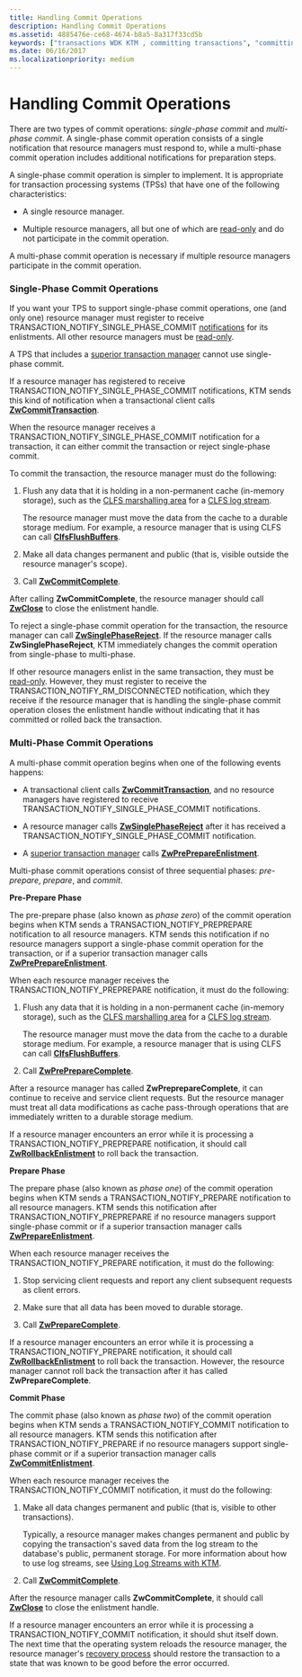 ```yaml
---
title: Handling Commit Operations
description: Handling Commit Operations
ms.assetid: 4885476e-ce68-4674-b8a5-8a317f33cd5b
keywords: ["transactions WDK KTM , committing transactions", "committing transactions WDK KTM", "resource managers WDK KTM , committing transactions", "single-phase commit WDK KTM , multi-phase commit WDK KTM", "pre-prepare phase WDK KTM", "prepare phase WDK KTM", "commit phase WDK KTM"]
ms.date: 06/16/2017
ms.localizationpriority: medium
---
```


# Handling Commit Operations


There are two types of commit operations: *single-phase commit* and *multi-phase commit*. A single-phase commit operation consists of a single notification that resource managers must respond to, while a multi-phase commit operation includes additional notifications for preparation steps.

A single-phase commit operation is simpler to implement. It is appropriate for transaction processing systems (TPSs) that have one of the following characteristics:

-   A single resource manager.

-   Multiple resource managers, all but one of which are [read-only](creating-a-resource-manager.md#kernel-creating-a-read-only-enlistment) and do not participate in the commit operation.

A multi-phase commit operation is necessary if multiple resource managers participate in the commit operation.

### Single-Phase Commit Operations

If you want your TPS to support single-phase commit operations, one (and only one) resource manager must register to receive TRANSACTION\_NOTIFY\_SINGLE\_PHASE\_COMMIT [notifications](transaction-notifications.md) for its enlistments. All other resource managers must be [read-only](creating-a-resource-manager.md#kernel-creating-a-read-only-enlistment).

A TPS that includes a [superior transaction manager](creating-a-superior-transaction-manager.md) cannot use single-phase commit.

If a resource manager has registered to receive TRANSACTION\_NOTIFY\_SINGLE\_PHASE\_COMMIT notifications, KTM sends this kind of notification when a transactional client calls [**ZwCommitTransaction**](https://docs.microsoft.com/windows-hardware/drivers/ddi/wdm/nf-wdm-ntcommittransaction).

When the resource manager receives a TRANSACTION\_NOTIFY\_SINGLE\_PHASE\_COMMIT notification for a transaction, it can either commit the transaction or reject single-phase commit.

To commit the transaction, the resource manager must do the following:

1.  Flush any data that it is holding in a non-permanent cache (in-memory storage), such as the [CLFS marshalling area](clfs-marshalling-areas.md) for a [CLFS log stream](using-log-streams-with-ktm.md).

    The resource manager must move the data from the cache to a durable storage medium. For example, a resource manager that is using CLFS can call [**ClfsFlushBuffers**](https://docs.microsoft.com/windows-hardware/drivers/ddi/wdm/nf-wdm-clfsflushbuffers).

2.  Make all data changes permanent and public (that is, visible outside the resource manager's scope).

3.  Call [**ZwCommitComplete**](https://docs.microsoft.com/windows-hardware/drivers/ddi/wdm/nf-wdm-ntcommitcomplete).

After calling **ZwCommitComplete**, the resource manager should call [**ZwClose**](https://docs.microsoft.com/windows-hardware/drivers/ddi/ntifs/nf-ntifs-ntclose) to close the enlistment handle.

To reject a single-phase commit operation for the transaction, the resource manager can call [**ZwSinglePhaseReject**](https://docs.microsoft.com/windows-hardware/drivers/ddi/wdm/nf-wdm-ntsinglephasereject). If the resource manager calls **ZwSinglePhaseReject**, KTM immediately changes the commit operation from single-phase to multi-phase.

If other resource managers enlist in the same transaction, they must be [read-only](creating-a-resource-manager.md#kernel-creating-a-read-only-enlistment). However, they must register to receive the TRANSACTION\_NOTIFY\_RM\_DISCONNECTED notification, which they receive if the resource manager that is handling the single-phase commit operation closes the enlistment handle without indicating that it has committed or rolled back the transaction.

### Multi-Phase Commit Operations

A multi-phase commit operation begins when one of the following events happens:

-   A transactional client calls [**ZwCommitTransaction**](https://docs.microsoft.com/windows-hardware/drivers/ddi/wdm/nf-wdm-ntcommittransaction), and no resource managers have registered to receive TRANSACTION\_NOTIFY\_SINGLE\_PHASE\_COMMIT notifications.

-   A resource manager calls [**ZwSinglePhaseReject**](https://docs.microsoft.com/windows-hardware/drivers/ddi/wdm/nf-wdm-ntsinglephasereject) after it has received a TRANSACTION\_NOTIFY\_SINGLE\_PHASE\_COMMIT notification.

-   A [superior transaction manager](creating-a-superior-transaction-manager.md) calls [**ZwPrePrepareEnlistment**](https://docs.microsoft.com/windows-hardware/drivers/ddi/wdm/nf-wdm-ntpreprepareenlistment).

Multi-phase commit operations consist of three sequential phases: *pre-prepare*, *prepare*, and *commit*.

**Pre-Prepare Phase**

The pre-prepare phase (also known as *phase zero*) of the commit operation begins when KTM sends a TRANSACTION\_NOTIFY\_PREPREPARE notification to all resource managers. KTM sends this notification if no resource managers support a single-phase commit operation for the transaction, or if a superior transaction manager calls [**ZwPrePrepareEnlistment**](https://docs.microsoft.com/windows-hardware/drivers/ddi/wdm/nf-wdm-ntpreprepareenlistment).

When each resource manager receives the TRANSACTION\_NOTIFY\_PREPREPARE notification, it must do the following:

1.  Flush any data that it is holding in a non-permanent cache (in-memory storage), such as the [CLFS marshalling area](clfs-marshalling-areas.md) for a [CLFS log stream](using-log-streams-with-ktm.md).

    The resource manager must move the data from the cache to a durable storage medium. For example, a resource manager that is using CLFS can call [**ClfsFlushBuffers**](https://docs.microsoft.com/windows-hardware/drivers/ddi/wdm/nf-wdm-clfsflushbuffers).

2.  Call [**ZwPrePrepareComplete**](https://docs.microsoft.com/windows-hardware/drivers/ddi/wdm/nf-wdm-ntprepreparecomplete).

After a resource manager has called **ZwPreprepareComplete**, it can continue to receive and service client requests. But the resource manager must treat all data modifications as cache pass-through operations that are immediately written to a durable storage medium.

If a resource manager encounters an error while it is processing a TRANSACTION\_NOTIFY\_PREPREPARE notification, it should call [**ZwRollbackEnlistment**](https://docs.microsoft.com/windows-hardware/drivers/ddi/wdm/nf-wdm-ntrollbackenlistment) to roll back the transaction.

**Prepare Phase**

The prepare phase (also known as *phase one*) of the commit operation begins when KTM sends a TRANSACTION\_NOTIFY\_PREPARE notification to all resource managers. KTM sends this notification after TRANSACTION\_NOTIFY\_PREPREPARE if no resource managers support single-phase commit or if a superior transaction manager calls [**ZwPrepareEnlistment**](https://docs.microsoft.com/windows-hardware/drivers/ddi/wdm/nf-wdm-ntprepareenlistment).

When each resource manager receives the TRANSACTION\_NOTIFY\_PREPARE notification, it must do the following:

1.  Stop servicing client requests and report any client subsequent requests as client errors.

2.  Make sure that all data has been moved to durable storage.

3.  Call [**ZwPrepareComplete**](https://docs.microsoft.com/windows-hardware/drivers/ddi/wdm/nf-wdm-ntpreparecomplete).

If a resource manager encounters an error while it is processing a TRANSACTION\_NOTIFY\_PREPARE notification, it should call [**ZwRollbackEnlistment**](https://docs.microsoft.com/windows-hardware/drivers/ddi/wdm/nf-wdm-ntrollbackenlistment) to roll back the transaction. However, the resource manager cannot roll back the transaction after it has called **ZwPrepareComplete**.

**Commit Phase**

The commit phase (also known as *phase two*) of the commit operation begins when KTM sends a TRANSACTION\_NOTIFY\_COMMIT notification to all resource managers. KTM sends this notification after TRANSACTION\_NOTIFY\_PREPARE if no resource managers support single-phase commit or if a superior transaction manager calls [**ZwCommitEnlistment**](https://docs.microsoft.com/windows-hardware/drivers/ddi/wdm/nf-wdm-ntcommitenlistment).

When each resource manager receives the TRANSACTION\_NOTIFY\_COMMIT notification, it must do the following:

1.  Make all data changes permanent and public (that is, visible to other transactions).

    Typically, a resource manager makes changes permanent and public by copying the transaction's saved data from the log stream to the database's public, permanent storage. For more information about how to use log streams, see [Using Log Streams with KTM](using-log-streams-with-ktm.md).

2.  Call [**ZwCommitComplete**](https://docs.microsoft.com/windows-hardware/drivers/ddi/wdm/nf-wdm-ntcommitcomplete).

After the resource manager calls **ZwCommitComplete**, it should call [**ZwClose**](https://docs.microsoft.com/windows-hardware/drivers/ddi/ntifs/nf-ntifs-ntclose) to close the enlistment handle.

If a resource manager encounters an error while it is processing a TRANSACTION\_NOTIFY\_COMMIT notification, it should shut itself down. The next time that the operating system reloads the resource manager, the resource manager's [recovery process](handling-recovery-operations.md) should restore the transaction to a state that was known to be good before the error occurred.

 

 




